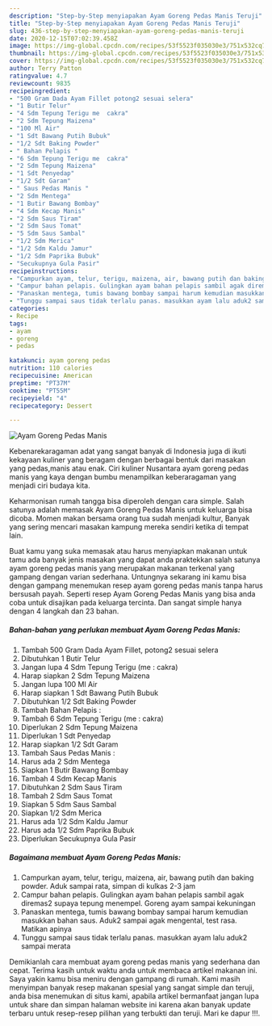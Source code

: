 ```yaml
---
description: "Step-by-Step menyiapakan Ayam Goreng Pedas Manis Teruji"
title: "Step-by-Step menyiapakan Ayam Goreng Pedas Manis Teruji"
slug: 436-step-by-step-menyiapakan-ayam-goreng-pedas-manis-teruji
date: 2020-12-15T07:02:39.458Z
image: https://img-global.cpcdn.com/recipes/53f5523f035030e3/751x532cq70/ayam-goreng-pedas-manis-foto-resep-utama.jpg
thumbnail: https://img-global.cpcdn.com/recipes/53f5523f035030e3/751x532cq70/ayam-goreng-pedas-manis-foto-resep-utama.jpg
cover: https://img-global.cpcdn.com/recipes/53f5523f035030e3/751x532cq70/ayam-goreng-pedas-manis-foto-resep-utama.jpg
author: Terry Patton
ratingvalue: 4.7
reviewcount: 9835
recipeingredient:
- "500 Gram Dada Ayam Fillet potong2 sesuai selera"
- "1 Butir Telur"
- "4 Sdm Tepung Terigu me  cakra"
- "2 Sdm Tepung Maizena"
- "100 Ml Air"
- "1 Sdt Bawang Putih Bubuk"
- "1/2 Sdt Baking Powder"
- " Bahan Pelapis "
- "6 Sdm Tepung Terigu me  cakra"
- "2 Sdm Tepung Maizena"
- "1 Sdt Penyedap"
- "1/2 Sdt Garam"
- " Saus Pedas Manis "
- "2 Sdm Mentega"
- "1 Butir Bawang Bombay"
- "4 Sdm Kecap Manis"
- "2 Sdm Saus Tiram"
- "2 Sdm Saus Tomat"
- "5 Sdm Saus Sambal"
- "1/2 Sdm Merica"
- "1/2 Sdm Kaldu Jamur"
- "1/2 Sdm Paprika Bubuk"
- "Secukupnya Gula Pasir"
recipeinstructions:
- "Campurkan ayam, telur, terigu, maizena, air, bawang putih dan baking powder. Aduk sampai rata, simpan di kulkas 2-3 jam"
- "Campur bahan pelapis. Gulingkan ayam bahan pelapis sambil agak diremas2 supaya tepung menempel. Goreng ayam sampai kekuningan"
- "Panaskan mentega, tumis bawang bombay sampai harum kemudian masukkan bahan saus. Aduk2 sampai agak mengental, test rasa. Matikan apinya"
- "Tunggu sampai saus tidak terlalu panas. masukkan ayam lalu aduk2 sampai merata"
categories:
- Recipe
tags:
- ayam
- goreng
- pedas

katakunci: ayam goreng pedas 
nutrition: 110 calories
recipecuisine: American
preptime: "PT37M"
cooktime: "PT55M"
recipeyield: "4"
recipecategory: Dessert

---
```



![Ayam Goreng Pedas Manis](https://img-global.cpcdn.com/recipes/53f5523f035030e3/751x532cq70/ayam-goreng-pedas-manis-foto-resep-utama.jpg)

Kebenarekaragaman adat yang sangat banyak di Indonesia juga di ikuti kekayaan kuliner yang beragam dengan berbagai bentuk dari masakan yang pedas,manis atau enak. Ciri kuliner Nusantara ayam goreng pedas manis yang kaya dengan bumbu menampilkan keberaragaman yang menjadi ciri budaya kita.


Keharmonisan rumah tangga bisa diperoleh dengan cara simple. Salah satunya adalah memasak Ayam Goreng Pedas Manis untuk keluarga bisa dicoba. Momen makan bersama orang tua sudah menjadi kultur, Banyak yang sering mencari masakan kampung mereka sendiri ketika di tempat lain.



Buat kamu yang suka memasak atau harus menyiapkan makanan untuk tamu ada banyak jenis masakan yang dapat anda praktekkan salah satunya ayam goreng pedas manis yang merupakan makanan terkenal yang gampang dengan varian sederhana. Untungnya sekarang ini kamu bisa dengan gampang menemukan resep ayam goreng pedas manis tanpa harus bersusah payah.
Seperti resep Ayam Goreng Pedas Manis yang bisa anda coba untuk disajikan pada keluarga tercinta. Dan sangat simple hanya dengan 4 langkah dan 23 bahan.


<!--inarticleads1-->

##### Bahan-bahan yang perlukan membuat Ayam Goreng Pedas Manis:

1. Tambah 500 Gram Dada Ayam Fillet, potong2 sesuai selera
1. Dibutuhkan 1 Butir Telur
1. Jangan lupa 4 Sdm Tepung Terigu (me : cakra)
1. Harap siapkan 2 Sdm Tepung Maizena
1. Jangan lupa 100 Ml Air
1. Harap siapkan 1 Sdt Bawang Putih Bubuk
1. Dibutuhkan 1/2 Sdt Baking Powder
1. Tambah  Bahan Pelapis :
1. Tambah 6 Sdm Tepung Terigu (me : cakra)
1. Diperlukan 2 Sdm Tepung Maizena
1. Diperlukan 1 Sdt Penyedap
1. Harap siapkan 1/2 Sdt Garam
1. Tambah  Saus Pedas Manis :
1. Harus ada 2 Sdm Mentega
1. Siapkan 1 Butir Bawang Bombay
1. Tambah 4 Sdm Kecap Manis
1. Dibutuhkan 2 Sdm Saus Tiram
1. Tambah 2 Sdm Saus Tomat
1. Siapkan 5 Sdm Saus Sambal
1. Siapkan 1/2 Sdm Merica
1. Harus ada 1/2 Sdm Kaldu Jamur
1. Harus ada 1/2 Sdm Paprika Bubuk
1. Diperlukan Secukupnya Gula Pasir




<!--inarticleads2-->

##### Bagaimana membuat  Ayam Goreng Pedas Manis:

1. Campurkan ayam, telur, terigu, maizena, air, bawang putih dan baking powder. Aduk sampai rata, simpan di kulkas 2-3 jam
1. Campur bahan pelapis. Gulingkan ayam bahan pelapis sambil agak diremas2 supaya tepung menempel. Goreng ayam sampai kekuningan
1. Panaskan mentega, tumis bawang bombay sampai harum kemudian masukkan bahan saus. Aduk2 sampai agak mengental, test rasa. Matikan apinya
1. Tunggu sampai saus tidak terlalu panas. masukkan ayam lalu aduk2 sampai merata




Demikianlah cara membuat ayam goreng pedas manis yang sederhana dan cepat. Terima kasih untuk waktu anda untuk membaca artikel makanan ini. Saya yakin kamu bisa meniru dengan gampang di rumah. Kami masih menyimpan banyak resep makanan spesial yang sangat simple dan teruji, anda bisa menemukan di situs kami, apabila artikel bermanfaat jangan lupa untuk share dan simpan halaman website ini karena akan banyak update terbaru untuk resep-resep pilihan yang terbukti dan teruji. Mari ke dapur !!!. 
